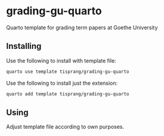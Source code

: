 # grading-gu-quarto
 Quarto template for grading term papers at Goethe University

## Installing

Use the following to install with template file:

```bash
quarto use template tisprang/grading-gu-quarto
```

Use the following to install just the extension:

```bash
quarto add template tisprang/grading-gu-quarto
```

## Using

Adjust template file according to own purposes.